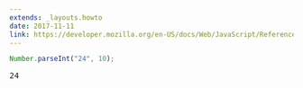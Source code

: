 ```yaml
---
extends: _layouts.howto
date: 2017-11-11
link: https://developer.mozilla.org/en-US/docs/Web/JavaScript/Reference/Global_Objects/Number/parseInt
---
```



```javascript
Number.parseInt("24", 10);
```
<pre class="output">24</pre>
